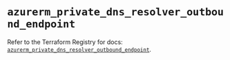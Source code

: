 # `azurerm_private_dns_resolver_outbound_endpoint`

Refer to the Terraform Registry for docs: [`azurerm_private_dns_resolver_outbound_endpoint`](https://registry.terraform.io/providers/hashicorp/azurerm/3.93.0/docs/resources/private_dns_resolver_outbound_endpoint).
